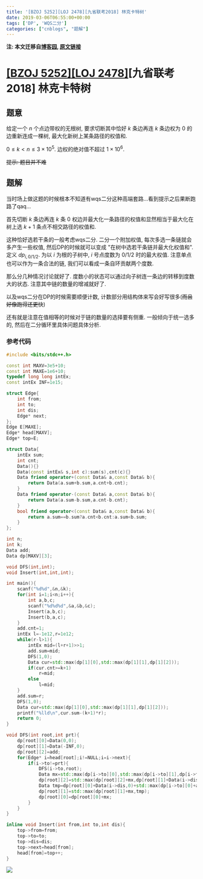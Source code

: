 ```yaml
---
title: '[BZOJ 5252][LOJ 2478][九省联考2018] 林克卡特树'
date: 2019-03-06T06:55:00+00:00
tags: ['DP', 'WQS二分']
categories: ["cnblogs", "题解"]
---
```

**注: 本文迁移自[博客园](https://rvalue.cnblogs.com), [原文链接](http://www.cnblogs.com/rvalue/archive/2019/03/06/10483220.html)**

# [[BZOJ 5252]](https://www.lydsy.com/JudgeOnline/problem.php?id=5252)[[LOJ 2478]](https://loj.ac/problem/2478)[九省联考2018] 林克卡特树

## 题意

给定一个 $n$ 个点边带权的无根树, 要求切断其中恰好 $k$ 条边再连 $k$ 条边权为 $0$ 的边重新连成一棵树, 最大化新树上某条路径的权值和.

$0\le k<n\le 3\times 10^5$. 边权的绝对值不超过 $1\times 10^6$.

~~提示: 题目并不难~~

## 题解

当时场上做这题的时候根本不知道有wqs二分这种高端套路...看到提示之后果断跑路了qaq...

首先切断 $k$ 条边再连 $k$ 条 $0$ 权边并最大化一条路径的权值和显然相当于最大化在树上选 $k+1$ 条点不相交路径的权值和.

这种恰好选若干条的一般考虑wqs二分. 二分一个附加权值, 每次多选一条链就会多产生一些权值, 然后DP的时候就可以变成 "在树中选若干条链并最大化权值和". 定义 $dp_{i,0/1/2}$. 为以 $i$ 为根的子树中, $i$ 号点度数为 $0/1/2$ 时的最大权值. 注意单点也可以作为一条合法的链, 我们可以看成一条自环贡献两个度数.

那么分几种情况讨论就好了. 度数小的状态可以通过向子树连一条边的转移到度数大的状态. 注意其中链的数量的增减就好了.

以及wqs二分在DP的时候需要顺便计数, 计数部分用结构体来写会好写很多(~~而且好像跑得还更快~~)

还有就是注意在值相等的时候对于链的数量的选择要有侧重. 一般倾向于统一选多的, 然后在二分循环里具体问题具体分析.

### 参考代码

```cpp
#include <bits/stdc++.h>

const int MAXV=3e5+10;
const int MAXE=1e6+10;
typedef long long intEx;
const intEx INF=1e15;

struct Edge{
    int from;
    int to;
    int dis;
    Edge* next;
};
Edge E[MAXE];
Edge* head[MAXV];
Edge* top=E;

struct Data{
    intEx sum;
    int cnt;
    Data(){}
    Data(const intEx& s,int c):sum(s),cnt(c){}
    Data friend operator+(const Data& a,const Data& b){
        return Data(a.sum+b.sum,a.cnt+b.cnt);
    }
    Data friend operator-(const Data& a,const Data& b){
        return Data(a.sum-b.sum,a.cnt-b.cnt);
    }
    bool friend operator<(const Data& a,const Data& b){
        return a.sum==b.sum?a.cnt<b.cnt:a.sum<b.sum;
    }
};

int n;
int k;
Data add;
Data dp[MAXV][3];

void DFS(int,int);
void Insert(int,int,int);

int main(){
    scanf("%d%d",&n,&k);
    for(int i=1;i<n;i++){
        int a,b,c;
        scanf("%d%d%d",&a,&b,&c);
        Insert(a,b,c);
        Insert(b,a,c);
    }
    add.cnt=1;
    intEx l=-1e12,r=1e12;
    while(r-l>1){
        intEx mid=(l+r+1)>>1;
        add.sum=mid;
        DFS(1,0);
        Data cur=std::max(dp[1][0],std::max(dp[1][1],dp[1][2]));
        if(cur.cnt>=k+1)
            r=mid;
        else
            l=mid;
    }
    add.sum=r;
    DFS(1,0);
    Data cur=std::max(dp[1][0],std::max(dp[1][1],dp[1][2]));
    printf("%lld\n",cur.sum-(k+1)*r);
    return 0;
}

void DFS(int root,int prt){
    dp[root][0]=Data(0,0);
    dp[root][1]=Data(-INF,0);
    dp[root][2]=add;
    for(Edge* i=head[root];i!=NULL;i=i->next){
        if(i->to!=prt){
            DFS(i->to,root);
            Data mx=std::max(dp[i->to][0],std::max(dp[i->to][1],dp[i->to][2]));
            dp[root][2]=std::max(dp[root][2]+mx,dp[root][1]+Data(i->dis,0)+std::max(dp[i->to][0],dp[i->to][1]-add));
            Data tmp=dp[root][0]+Data(i->dis,0)+std::max(dp[i->to][0]+add,dp[i->to][1]);
            dp[root][1]=std::max(dp[root][1]+mx,tmp);
            dp[root][0]=dp[root][0]+mx;
        }
    }
}

inline void Insert(int from,int to,int dis){
    top->from=from;
    top->to=to;
    top->dis=dis;
    top->next=head[from];
    head[from]=top++;
}

```

![](https://pic.rvalue.moe/2021/08/02/16157c9ca7931.jpg)
